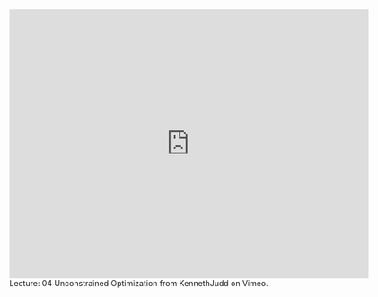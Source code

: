 <iframe src="https://player.vimeo.com/video/394809401" width="640" height="480" frameborder="0" allow="autoplay; fullscreen" allowfullscreen></iframe>
Lecture: 04 Unconstrained Optimization from KennethJudd on Vimeo.
